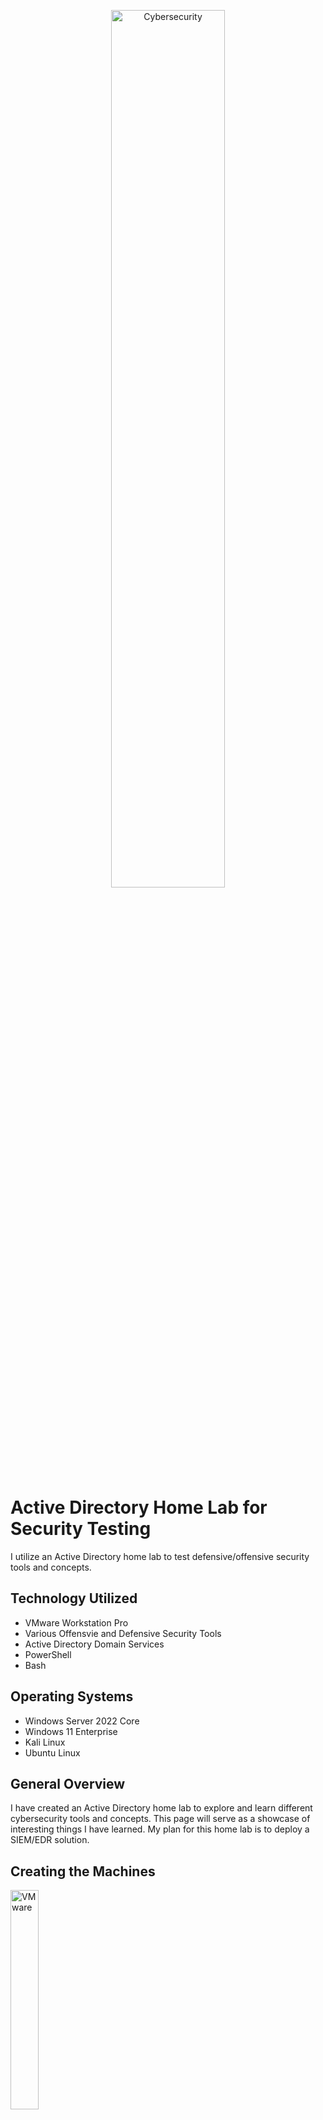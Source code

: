 <p align="center">
<img src="https://i.imgur.com/niNd7I2.jpg" height="60%" width="60%" alt="Cybersecurity"/>
</p>

<h1>Active Directory Home Lab for Security Testing</h1>
I utilize an Active Directory home lab to test defensive/offensive security tools and concepts. <br />


<h2>Technology Utilized</h2>

- VMware Workstation Pro
- Various Offensvie and Defensive Security Tools
- Active Directory Domain Services
- PowerShell
- Bash

<h2>Operating Systems</h2>

- Windows Server 2022 Core
- Windows 11 Enterprise
- Kali Linux
- Ubuntu Linux

<h2>General Overview</h2>
I have created an Active Directory home lab to explore and learn different cybersecurity tools and concepts. This page will serve as a showcase of interesting things I have learned. My plan for this home lab is to deploy a SIEM/EDR solution. 

<h2>Creating the Machines</h2>

<p>
<img src="https://i.imgur.com/1aykBff.png" height="30%" width="30%" alt="VMware"/>
</p>
<p>
I created base template machines for Windows Server 2022 and Windows 11. New machines of either operating system can be cloned from these.
</p>
<br />

<h2>Setting up Active Directory</h2>

<p>
<img src="https://i.imgur.com/hAWWkjS.png" height="80%" width="80%" alt="Server 2022 Core"/>
</p>
<p>
<img src="https://i.imgur.com/EfCLQlF.png" height="80%" width="80%" alt="AD Deployment"/>
</p>
<p>
I installed Active Directory Domain Services on the Windows Server 2022 machine and turned it into a domain controller. I created a Windows 11 machine to act as a management client and a Windows 11 machine to be a workstation on the domain. I utilized a PowerShell script to generate domain users and passwords. 
</p>
<br />

<h2>Crackmapexec</h2>

<p><p align="center">
<img src="https://i.imgur.com/tDtwvJn.jpg" height="30%" width="30%" alt="CME logo"/>
</p>
<p>
<img src="https://i.imgur.com/RkTxmJp.png" height="80%" width="80%" alt="CME output"/>
</p>
<p>
I created a Kali Linux machine and utilized Crackmapexec to brute force passwords for domain users over SMB. 
</p>
<br />
